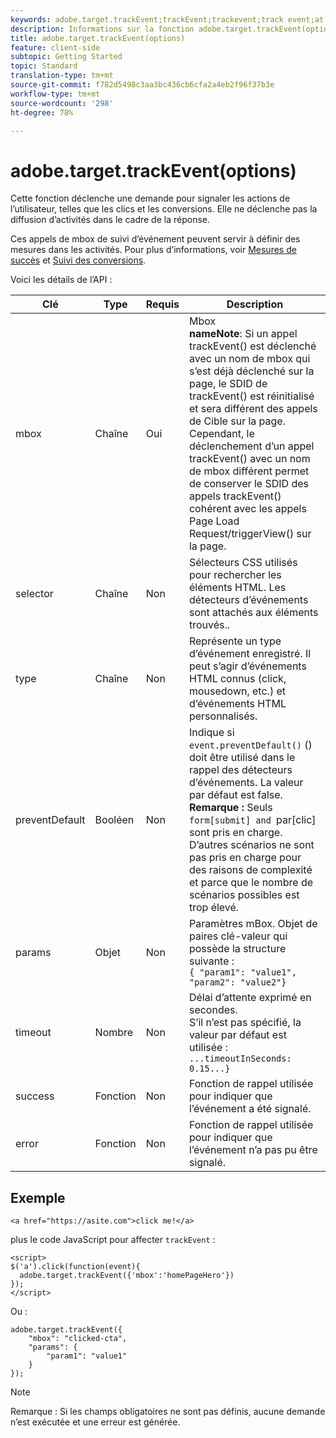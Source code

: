 ```yaml
---
keywords: adobe.target.trackEvent;trackEvent;trackevent;track event;at.js;functions;function;preventDefault;preventdefault;prevent default
description: Informations sur la fonction adobe.target.trackEvent(options) pour la bibliothèque JavaScript at.js d’Adobe Target.
title: adobe.target.trackEvent(options)
feature: client-side
subtopic: Getting Started
topic: Standard
translation-type: tm+mt
source-git-commit: f782d5498c3aa3bc436cb6cfa2a4eb2f96f37b3e
workflow-type: tm+mt
source-wordcount: '298'
ht-degree: 78%

---
```



# adobe.target.trackEvent(options)

Cette fonction déclenche une demande pour signaler les actions de l’utilisateur, telles que les clics et les conversions. Elle ne déclenche pas la diffusion d’activités dans le cadre de la réponse.

Ces appels de mbox de suivi d’événement peuvent servir à définir des mesures dans les activités. Pour plus d’informations, voir [Mesures de succès](../../c-activities/r-success-metrics/success-metrics.md#reference_D011575C85DA48E989A244593D9B9924) et [Suivi des conversions](../../c-implementing-target/c-implementing-target-for-client-side-web/how-to-deployatjs/implementing-target-without-a-tag-manager.md#task_E85D2F64FEB84201A594F2288FABF053).

Voici les détails de l’API :

| Clé | Type | Requis | Description |
|--- |--- |--- |--- |
| mbox | Chaîne | Oui | Mbox <br>**nameNote**: Si un appel trackEvent() est déclenché avec un nom de mbox qui s’est déjà déclenché sur la page, le SDID de trackEvent() est réinitialisé et sera différent des appels de Cible sur la page. Cependant, le déclenchement d’un appel trackEvent() avec un nom de mbox différent permet de conserver le SDID des appels trackEvent() cohérent avec les appels Page Load Request/triggerView() sur la page. |
| selector | Chaîne | Non | Sélecteurs CSS utilisés pour rechercher les éléments HTML. Les détecteurs d’événements sont attachés aux éléments trouvés.. |
| type | Chaîne | Non | Représente un type d’événement enregistré. Il peut s’agir d’événements HTML connus (click, mousedown, etc.) et d’événements HTML personnalisés. |
| preventDefault | Booléen | Non | Indique si `event.preventDefault()` () doit être utilisé dans le rappel des détecteurs d’événements. La valeur par défaut est false.<br>**Remarque :** Seuls `form[submit] and `par[clic] sont pris en charge. D’autres scénarios ne sont pas pris en charge pour des raisons de complexité et parce que le nombre de scénarios possibles est trop élevé. |
| params | Objet | Non | Paramètres mBox. Objet de paires clé-valeur qui possède la structure suivante :<br>`{ "param1": "value1", "param2": "value2"}` |
| timeout | Nombre | Non | Délai d’attente exprimé en secondes.<br>S’il n’est pas spécifié, la valeur par défaut est utilisée :<br>`...timeoutInSeconds: 0.15...}` |
| success | Fonction | Non | Fonction de rappel utilisée pour indiquer que l’événement a été signalé. |
| error | Fonction | Non | Fonction de rappel utilisée pour indiquer que l’événement n’a pas pu être signalé. |

## Exemple

```
<a href="https://asite.com">click me!</a> 
```

plus le code JavaScript pour affecter `trackEvent` :

```
<script> 
$('a').click(function(event){ 
  adobe.target.trackEvent({'mbox':'homePageHero'}) 
}); 
</script> 
```

Ou :

```
adobe.target.trackEvent({ 
    "mbox": "clicked-cta", 
    "params": { 
        "param1": "value1" 
    } 
});
```

>[!NOTE]
>
>Remarque : Si les champs obligatoires ne sont pas définis, aucune demande n’est exécutée et une erreur est générée.